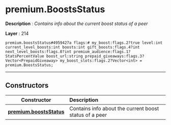 # premium.BoostsStatus

**Description** : *Contains info about the current boost status of a peer*

**Layer** : 214

```tl
premium.boostsStatus#4959427a flags:# my_boost:flags.2?true level:int current_level_boosts:int boosts:int gift_boosts:flags.4?int next_level_boosts:flags.0?int premium_audience:flags.1?StatsPercentValue boost_url:string prepaid_giveaways:flags.3?Vector<PrepaidGiveaway> my_boost_slots:flags.2?Vector<int> = premium.BoostsStatus;
```

---

## Constructors

| Constructor | Description |
| :---: | :--- |
| [**premium.boostsStatus**](constructor/premium.boostsStatus) | Contains info about the current boost status of a peer |